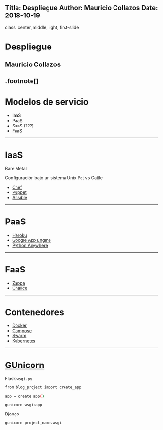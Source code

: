 Title: Despliegue
Author: Mauricio Collazos
Date: 2018-10-19
![]()
---
class: center, middle, light, first-slide
# Despliegue
## Mauricio Collazos
.footnote[]
---
# Modelos de servicio

- IaaS
- PaaS
- SaaS (???)
- FaaS
  
---
# IaaS

Bare Metal

Configuración bajo un sistema Unix
Pet vs Cattle
- [Chef](https://www.chef.io/chef/)
- [Puppet](https://puppet.com/)
- [Ansible](https://www.ansible.com/)
---
# PaaS
- [Heroku](https://www.heroku.com/)
- [Google App Engine](https://cloud.google.com/appengine/docs/)
- [Python Anywhere](https://www.pythonanywhere.com/)
---
# FaaS
- [Zappa](https://github.com/Miserlou/Zappa)
- [Chalice](https://github.com/aws/chalice)
---
# Contenedores
- [Docker](https://www.docker.com/)
- [Compose](https://docs.docker.com/compose/)
- [Swarm](https://docs.docker.com/engine/swarm/)
- [Kubernetes](https://kubernetes.io/)

---
# [GUnicorn](https://gunicorn.org/)
Flask 
`wsgi.py`
```bash
from blog_project import create_app

app = create_app()
```

`gunicorn wsgi:app`

Django

```bash
gunicorn project_name.wsgi
```
